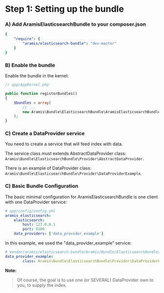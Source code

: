 Step 1: Setting up the bundle
=============================
### A) Add AramisElasticsearchBundle to your composer.json

```yaml
{
    "require": {
        "aramis/elasticsearch-bundle": "dev-master"
    }
}
```

### B) Enable the bundle

Enable the bundle in the kernel:

```php
// app/AppKernel.php

public function registerBundles()
{
    $bundles = array(
        // ...
        new Aramis\Bundle\ElasticsearchBundle\AramisElasticsearchBundle(),
    );
}
```

### C) Create a DataProvider service

You need to create a service that will feed index with data.

The service class must extends AbstractDataProvider class: `Aramis\Bundle\ElasticsearchBundle\Provider\AbstractDataProvider`.

There is an example of DataProvider class: `Aramis\Bundle\ElasticsearchBundle\Provider\DataProviderExample`.

### C) Basic Bundle Configuration

The basic minimal configuration for AramisElasticsearchBundle is one client with one DataProvider service:

```yaml
# app/config/config.yml
aramis_elasticsearch:
    elasticsearch:
        host: 127.0.0.1
        port: 9200
    data_providers: ['data_provider_example']
```

In this example, we used the "data_provider_example" service:

```yaml
# vendor/aramis/elasticsearch-bundle/Aramis/Bundle/ElasticsearchBundle/Resources/config/services.yml
data_provider_example:
        class: Aramis\Bundle\ElasticsearchBundle\Provider\DataProviderExample
```

**Note:**

> Of course, the goal is to use one (or SEVERAL) DataProvider own to you, to supply the index.